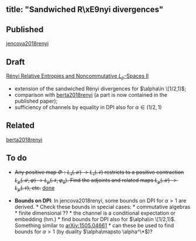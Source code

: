 title: "Sandwiched R\xE9nyi divergences"
---
## Published 

[jencova2018renyi](jencova2018renyi)


## Draft 

[Rényi Relative Entropies and Noncommutative $L_p$-Spaces II](sandwiched/part2.pdf)

* extension of the sandwiched Rényi divergences for $\alpha\in \[1/2,1)$;
* comparison with [berta2018renyi](berta2018renyi)  (a part is now contained in the published paper);
* sufficiency of channels by equality in DPI also for $\alpha\in (1/2,1)$


## Related

[berta2018renyi](berta2018renyi)

## To do

* <del>Any positive map $\Phi: L_1(\mathcal M)\to L_1(\mathcal N)$ restricts to a positive contraction $L_p(\mathcal M,\varphi)\to L_p(\mathcal N,\varphi_0)$. 
Find the adjoints and related maps $L_p(\mathcal M)\to L_p(\mathcal N)$, etc.</del> [done](sandwiched/dual_maps.pdf)

* **Bounds on DPI**: In jencova2018renyi, some bounds on DPI for $\alpha>1$ are derived. 
      * Check these bounds in special cases:
           * commutative algebras
           * finite dimensional ??
           * the channel is a conditional expectation or embedding (hm.)
      * find bounds for DPI also for $\alpha\in \[1/2,1)$. Something similar to  [arXiv:1505.04661](https://arxiv.org/abs/1505.04661)
      * can these be used to find bounds for $\alpha>1$ (by duality $\alpha\mapsto \alpha^\*$)?